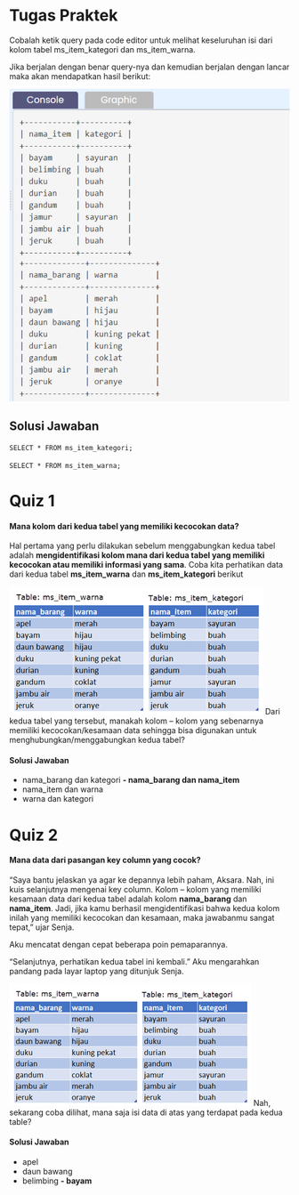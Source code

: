 # Tugas Praktek

Cobalah ketik query pada code editor untuk melihat keseluruhan isi dari kolom tabel ms_item_kategori dan ms_item_warna.<br>

Jika berjalan dengan benar query-nya dan kemudian berjalan dengan lancar maka akan mendapatkan hasil berikut:<br>

![tabel-soal](tabel_soal.png)

## Solusi Jawaban

```
SELECT * FROM ms_item_kategori;

SELECT * FROM ms_item_warna;
```

# Quiz 1

#### Mana kolom dari kedua tabel yang memiliki kecocokan data?

Hal pertama yang perlu dilakukan sebelum menggabungkan kedua tabel adalah **mengidentifikasi kolom mana dari kedua tabel yang memiliki kecocokan atau memiliki informasi yang sama**. Coba kita perhatikan data dari kedua tabel **ms_item_warna** dan **ms_item_kategori** berikut<br>

![quiz-soal](quiz_soal.png)
Dari kedua tabel yang tersebut, manakah kolom – kolom yang sebenarnya memiliki kecocokan/kesamaan data sehingga bisa digunakan untuk menghubungkan/menggabungkan kedua tabel?

#### Solusi Jawaban

- nama_barang dan kategori
  **- nama_barang dan nama_item**
- nama_item dan warna
- warna dan kategori

# Quiz 2

#### Mana data dari pasangan key column yang cocok?

“Saya bantu jelaskan ya agar ke depannya lebih paham, Aksara. Nah, ini kuis selanjutnya mengenai key column. Kolom – kolom yang memiliki kesamaan data dari kedua tabel adalah kolom **nama_barang** dan **nama_item**. Jadi, jika kamu berhasil mengidentifikasi bahwa kedua kolom inilah yang memiliki kecocokan dan kesamaan, maka jawabanmu sangat tepat,” ujar Senja.

Aku mencatat dengan cepat beberapa poin pemaparannya.

“Selanjutnya, perhatikan kedua tabel ini kembali.” Aku mengarahkan pandang pada layar laptop yang ditunjuk Senja.<br>

![quiz-soal](quiz_soal2.png)
Nah, sekarang coba dilihat, mana saja isi data di atas yang terdapat pada kedua table?

#### Solusi Jawaban

- apel
- daun bawang
- belimbing
  **- bayam**
